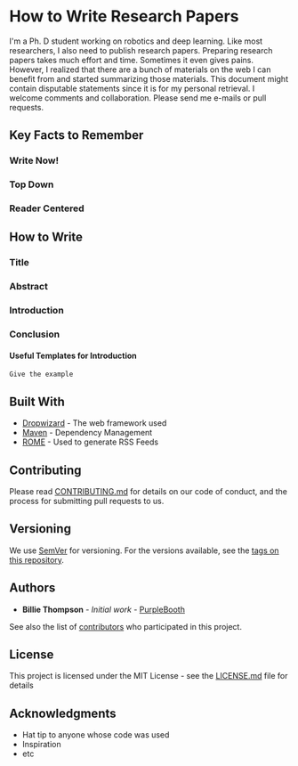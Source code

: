 # How to Write Research Papers

I'm a Ph. D student working on robotics and deep learning. Like most researchers, I also need to publish research papers. Preparing research papers takes much effort and time. Sometimes it even gives pains. However, I realized that there are a bunch of materials on the web I can benefit from and started summarizing those materials. This document might contain disputable statements since it is for my personal retrieval. I welcome comments and collaboration. Please send me e-mails or pull requests.

## Key Facts to Remember

### Write Now!

### Top Down

### Reader Centered




## How to Write

### Title

### Abstract

### Introduction

### Conclusion

#### Useful Templates for Introduction


```
Give the example
```

## Built With

* [Dropwizard](http://www.dropwizard.io/1.0.2/docs/) - The web framework used
* [Maven](https://maven.apache.org/) - Dependency Management
* [ROME](https://rometools.github.io/rome/) - Used to generate RSS Feeds

## Contributing

Please read [CONTRIBUTING.md](https://gist.github.com/PurpleBooth/b24679402957c63ec426) for details on our code of conduct, and the process for submitting pull requests to us.

## Versioning

We use [SemVer](http://semver.org/) for versioning. For the versions available, see the [tags on this repository](https://github.com/your/project/tags). 

## Authors

* **Billie Thompson** - *Initial work* - [PurpleBooth](https://github.com/PurpleBooth)

See also the list of [contributors](https://github.com/your/project/contributors) who participated in this project.

## License

This project is licensed under the MIT License - see the [LICENSE.md](LICENSE.md) file for details

## Acknowledgments

* Hat tip to anyone whose code was used
* Inspiration
* etc
